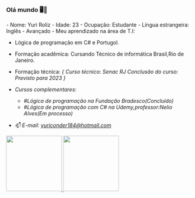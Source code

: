 ###                               Olá mundo 🖥📱
<style>
.body{
 background-color: yellow;
 }
</style>
<body>
- Nome: Yuri Roliz
- Idade: 23
- Ocupação: Estudante 
- Língua estrangeira: Inglês - Avançado
- Meu aprendizado na área de T.I:
 
  - Lógica de programação em C# e Portugol.
  - Formação acadêmica: Cursando Técnico de informática Brasil,Rio de Janeiro.
  - Formação técnica: <Em processo>
          {
           Curso técnico: Senac RJ
           Conclusão do curso: Previsto para 2023 
          }
- Cursos complementares: 
   - #Lógica de programação na Fundação Bradesco(Concluído)
   - #Lógica de programação com C# na Udemy,professor:Nelio Alves(Em processo)    

- 📫 E-mail:  yuriconder184@hotmail.com

 
<div>
<div align="left">
  <a href="https://github.com/yuri1709">
  <img height="150em" src="https://github-readme-stats.vercel.app/api?username=yuri1709&show_icons=true&theme=algolia&include_all_commits=true&count_private=true"/>   
  <img height="150em" src="https://github-readme-stats.vercel.app/api/top-langs/?username=yuri1709&layout=compact&langs_count=7&theme=algolia"/>
 </div>
 </div>
  
 </body>


